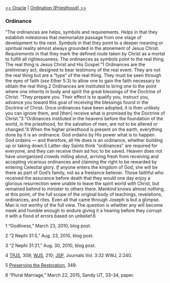 [<< Oracle](Oracle.md)  |  [Ordination (Priesthood) >>](Ordination%20(Priesthood).md)

### Ordinance
“The ordinances are helps, symbols and requirements. *Helps* in that they establish milestones that memorialize passage from one stage of development to the next. *Symbols* in that they point to a deeper meaning or spiritual reality almost always grounded in the atonement of Jesus Christ. *Requirements* in that they mark the defined route taken by Christ as a mortal to fulfill all righteousness. The ordinances as symbols point to the real thing. The real thing is Jesus Christ and His Gospel.”1 Ordinances are the preliminary act, designed to bear testimony of the real event. They are not the real thing but are a “type” of the real thing. They must be seen through the eyes of faith (*see* Ether 5:3) to allow one to gain the faith necessary to obtain the real thing.2 Ordinances are instituted to bring one to the point where one inherits in body and spirit the great blessings of the Doctrine of Christ. “They prepare you. Their effect is to qualify you, instruct you, advance you toward this goal of receiving the blessings found in the Doctrine of Christ. Once ordinances have been adopted, it is then unlikely you can ignore them, and [then] receive what is promised by the Doctrine of Christ.”3 “Ordinances instituted in the heavens before the foundation of the world, in the priesthood, for the salvation of men, are not to be altered or changed.”4 When the higher priesthood is present on the earth, everything done by it is an ordinance. God ordains by His power what is to happen. God ordains — and therefore, all He does is an ordinance, whether building up or taking down.5 Latter-day Saints think “ordinances” are required for everyone, and they can receive them ad hoc to be saved. Heaven does not have unorganized crowds milling about, arriving fresh from receiving and accepting vicarious ordinances and claiming the right to be rewarded by entering Celestial glory. *If* anyone enters the kingdom of God, she will be there as part of God’s family, not as a freelance believer. Those faithful who received the assurance before death that they would one day enjoy a glorious resurrection were unable to leave the spirit world with Christ, but remained behind to minister to others there. Mankind knows almost nothing, at this point, of the full scope of the original body of teachings, revelations, ordinances, and rites. Even all that came through Joseph is but a glimpse. Man is not worthy of the full view. The question is whether any will become meek and humble enough to endure giving it a hearing before they corrupt it with a flood of errors based on unbelief.6



1 “Godliness,” March 23, 2010, blog post.


2 “2 Nephi 31:5,” Aug. 23, 2010, blog post.


3 “2 Nephi 31:21,” Aug. 30, 2010, blog post.


4
[TPJS](#), 308; [WJS](#), 210; [JSP](#), Journals Vol. 3:32 WWJ, 2:240.


5
[Preserving the Restoration](#), 349.


6 “Plural Marriage,” March 22, 2015, Sandy UT, 33–34, paper.